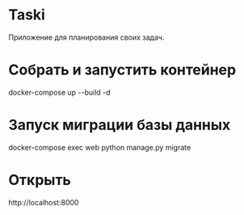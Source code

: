 # Taski
Приложение для планирования своих задач.

# Собрать и запустить контейнер
docker-compose up --build -d

# Запуск миграции базы данных
docker-compose exec web python manage.py migrate

# Открыть
http://localhost:8000